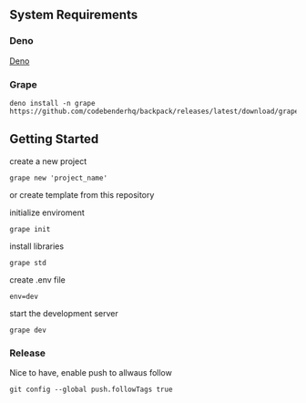 

## System Requirements
### Deno
[Deno](https://deno.land/manual@v1.29.1/getting_started/installation)

### Grape
```
deno install -n grape https://github.com/codebenderhq/backpack/releases/latest/download/grape.js
```

## Getting Started

create a new project 
```
grape new 'project_name'
```

or create template from this repository

initialize enviroment
```
grape init
```

install libraries
```
grape std
```
create .env file 
```
env=dev
```
start the development server
```
grape dev
```

### Release

Nice to have, enable push to allwaus follow
```
git config --global push.followTags true
```



